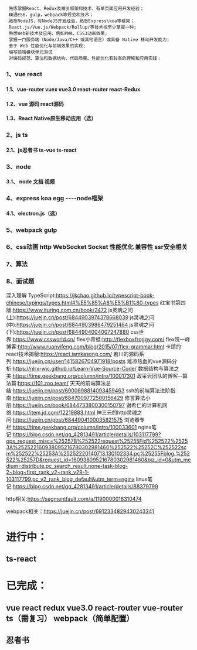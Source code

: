 <!--
 * @Author: your name
 * @Date: 2020-12-14 19:41:18
 * @LastEditTime: 2021-01-12 14:55:20
 * @LastEditors: Please set LastEditors
 * @Description: In User Settings Edit.
 * @FilePath: \learn\技能要求.md
-->
## 
     熟练掌握React、Redux及相关框架和技术，有单页面应用开发经验；
     精通ES6，gulp，webpack等规范和技术；
     熟悉NodeJS，有NodeJS开发经验，熟悉Express\koa等框架；
     React.js/Vue.js/Webpack/Rollup/等技术栈至少掌握一种;
     熟悉Web新技术及应用，例如PWA，CSS3动画效果;
     掌握一门服务端（Node/Java/C++ 或其他语言）或具备 Native 移动开发能力;
     善于 Web 性能优化与前端效果的实现;
     编写前端模块单元测试
     对编码规范、算法和数据结构、代码质量、性能优化有较高的理解和应用实践；






###  1、vue  react 

####  1.1、vue-router vuex  vue3.0   react-router react-Redux

####  1.2、vue 源码 react源码

####  1.3、React Native原生移动应用（选）

###  2、js   ts

####  2.1、js忍者书  ts-vue  ts-react

###  3、node 

####  3.1、 node 文档  视频

###  4、express koa egg ----node框架

####  4.1、electron.js（选）

###  5、webpack  gulp

###  6、css动画  http  WebSocket  Socket  性能优化  兼容性 ssr安全相关 

###  7、算法

###  8、面试题

深入理解 TypeScript:https://jkchao.github.io/typescript-book-chinese/typings/types.html#%E5%85%A8%E5%B1%80-types
红宝书第四版:https://www.ituring.com.cn/book/2472
js灵魂之问(上):https://juejin.cn/post/6844903974378668039
js灵魂之问(中):https://juejin.cn/post/6844903986479251464
js灵魂之问(下):https://juejin.cn/post/6844904004007247880
css世界:https://www.cssworld.cn/
flex小青蛙:http://flexboxfroggy.com/
flex阮一峰博客:http://www.ruanyifeng.com/blog/2015/07/flex-grammar.html
卡颂的react技术揭秘:https://react.iamkasong.com/
若川的源码系列:https://juejin.cn/user/1415826704971918/posts
难凉热血的vue源码分析:https://nlrx-wjc.github.io/Learn-Vue-Source-Code/
数据结构与算法之美:https://time.geekbang.org/column/intro/100017301
政采云团队的博客--算法篇:https://101.zoo.team/
天天的前端算法总结:https://juejin.cn/post/6900698814093459463
ssh的前端算法进阶指南:https://juejin.cn/post/6847009772500156429
修言算法小册:https://juejin.cn/book/6844733800300150797
谢希仁的计算机网络:https://item.jd.com/12219883.html
神三元的http灵魂之问:https://juejin.cn/post/6844904100035821575
浏览器专栏:https://time.geekbang.org/column/intro/100033601
nginx笔记:https://blog.csdn.net/qq_42813491/article/details/103117799?ops_request_misc=%25257B%252522request%25255Fid%252522%25253A%252522160938095216780302981460%252522%25252C%252522scm%252522%25253A%25252220140713.130102334.pc%25255Fblog.%252522%25257D&request_id=160938095216780302981460&biz_id=0&utm_medium=distribute.pc_search_result.none-task-blog-2~blog~first_rank_v2~rank_v29-1-103117799.pc_v2_rank_blog_default&utm_term=nginx
linux笔记:https://blog.csdn.net/qq_42813491/article/details/88379799

http相关:https://segmentfault.com/a/1190000018310474

webpack相关：https://juejin.cn/post/6912334829430243341

# 进行中：

## ts-react



# 已完成：
## vue react redux vue3.0  react-router vue-router ts（需复习） webpack（简单配置）
## 忍者书 

